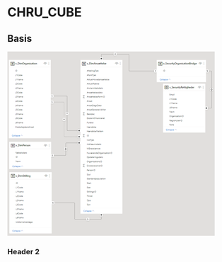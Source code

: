 # CHRU_CUBE

## Basis
![Icons](https://github.com/DataOgDigitalisering/dokumentation/blob/master/Images/cube_model_basis.png)


### Header 2
